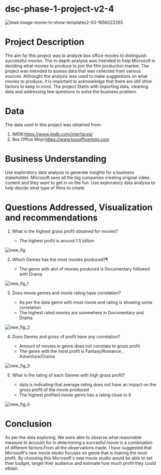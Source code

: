 # dsc-phase-1-project-v2-4
![lead-image-movie-tv-show-templates2-03-1656022265](https://user-images.githubusercontent.com/111934584/201550912-ab431fdb-9e6c-42fe-adf3-af4434b4aa3d.jpeg)

# Project Description

The aim for this project was to analyze box office movies to distinguish successful movies. The in-depth analysis was intended to help Microsoft in deciding what movies to produce to join the film production market. The project was intended to assess data that was collected from various sources. Althought the analysis was used to make suggestions on what movies to produce, it is important to acknowledge that there are still other factors to keep in mind. The project Starts with importing data, cleaning data and addressing few questions to solve the business problem.

# Data

The data used in this project was obtained from:
1. IMDB:https://www.imdb.com/interfaces/
2. Box Office Mojo:https://www.boxofficemojo.com

# Business Understanding

Use exploratory data analysis to generate insights for a business stakeholder. Microsoft sees all the big companies creating original video content and they want to get in on the fun. Use exploratory data analysis to help decide what type of films to create

# Questions Addressed, Visualization and recommendations 

1. What is the highest gross profit obtained for movies?

   * The highest profit is around 1.5 billion


![new_fig](https://user-images.githubusercontent.com/111934584/201550424-9095999d-cff5-49c0-9650-05ac1a20456e.png)

2. Which Genres has the most movies produced?¶

    * The genre with alot of movies produced is Documentary followed with Drama
   
![new_fig_1](https://user-images.githubusercontent.com/111934584/201550451-da47907b-d410-440c-a8ff-39c88f9d019d.png)


3. Does movie genres and movie rating have correlation?

    * As per the data genre with most movie and rating is showing some correlation 
    * The highest rated movies are somewhere in Documentary and Drama
    
![new_fig_2](https://user-images.githubusercontent.com/111934584/201550472-15eb2b07-486e-48f7-a36e-c5d8b2a75025.png)


4. Does Genres and gross of profit have any correlation?

    * Amount of movies in genre does not correlate to gross profit
    * The genre with the most profit is Fantasy/Romance , Adventure/Drama
    
![new_fig_3](https://user-images.githubusercontent.com/111934584/201550483-03478e11-fc49-4de4-a490-6034da6b7423.png)

5. What is the rating of each Genres with high gross profit?

    *  data is indicating that average rating does not have an impact on the gross profit of the movie produced
    * The highest profited movie genre has a rating close to 6
    
![new_fig_4](https://user-images.githubusercontent.com/111934584/201550499-c6e0f2bd-d031-4eea-a604-80325a0b10ba.png)

# Conclusion

As per the data exploring, We were able to observe what reasonable measure to account for in determining a succesful movie is a combination of different factors.From all the observations made, I have suggested that Microsoft's new movie studio focuses on genre that is making the most profit. By choosing this Microsoft's new movie studio would be able to set thier budget, target thier audience and estimate how much profit they could obtain.
    
    
